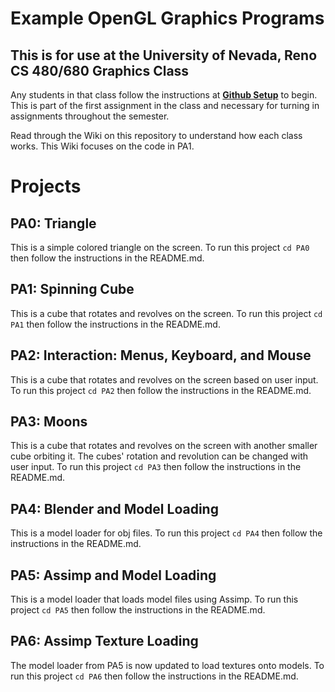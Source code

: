 # Example OpenGL Graphics Programs
## This is for use at the University of Nevada, Reno CS 480/680 Graphics Class
Any students in that class follow the instructions at [**Github Setup**](https://github.com/HPC-Vis/computer-graphics/wiki/Github-Setup) to begin. This is part of the first assignment in the class and necessary for turning in assignments throughout the semester.

Read through the Wiki on this repository to understand how each class works. This Wiki focuses on the code in PA1.

# Projects

## PA0: Triangle
This is a simple colored triangle on the screen. To run this project ```cd PA0``` then follow the instructions in the README.md.

## PA1: Spinning Cube
This is a cube that rotates and revolves on the screen. To run this project ```cd PA1``` then follow the instructions in the README.md.

## PA2: Interaction: Menus, Keyboard, and Mouse
This is a cube that rotates and revolves on the screen based on user input. To run this project ```cd PA2``` then follow the instructions in the README.md.

## PA3: Moons
This is a cube that rotates and revolves on the screen with another smaller cube orbiting it. The cubes' rotation and revolution can be changed with user input. To run this project ```cd PA3``` then follow the instructions in the README.md.

## PA4: Blender and Model Loading
This is a model loader for obj files. To run this project ```cd PA4``` then follow the instructions in the README.md.

## PA5: Assimp and Model Loading
This is a model loader that loads model files using Assimp.  To run this project ```cd PA5``` then follow the instructions in the README.md.

## PA6: Assimp Texture Loading
The model loader from PA5 is now updated to load textures onto models.  To run this project ```cd PA6``` then follow the instructions in the README.md.
